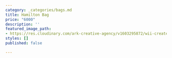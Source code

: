 ```yaml
---
category: _categories/bags.md
title: Hamilton Bag
price: "6000"
description: ''
featured_image_path:
- https://res.cloudinary.com/ark-creative-agency/v1603295872/wii-create/uploads/Hamilton-Canvas-Laptop-BAG-4606-NO-LOGO_default_bch6h8.png
styles: []
published: false

---
```


